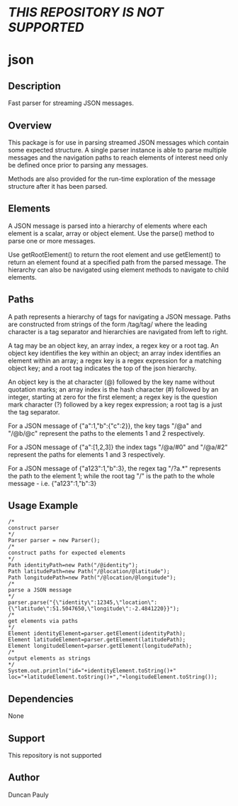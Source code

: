 # *THIS REPOSITORY IS NOT SUPPORTED* 

# json

## Description

Fast parser for streaming JSON messages.

## Overview

This package is for use in parsing streamed JSON messages which contain some expected structure. A single parser instance is able to parse multiple messages and the navigation paths 
to reach elements of interest need only be defined once prior to parsing any messages.

Methods are also provided for the run-time exploration of the message structure after it has been parsed. 

## Elements

A JSON message is parsed into a hierarchy of elements where each element is 
a scalar, array or object element. Use the parse() method to parse one or more messages.

Use getRootElement() to return the root element and use getElement() to return an element found 
at a specified path from the parsed message. The hierarchy can also be navigated using element methods to 
navigate to child elements.

## Paths

A path represents a hierarchy of tags for navigating a JSON message. Paths are constructed from strings of the form /tag/tag/ where the leading character is a tag separator and hierarchies are navigated from left to right. 

A tag may be an object key, an array index, a regex key or a root tag. An object key identifies the key within an object; an array index identifies an element within an array; a regex key is a regex expression for a matching object key; and a root tag indicates the top of the json hierarchy. 

An object key is the at character (@) followed by the key name without quotation marks; an array index is the hash character (#) followed by an integer, starting at zero for the first element; a regex key is the question mark character (?) followed by a key regex expression; a root tag is a just the tag separator.

For a JSON message of {"a":1,"b":{"c":2}}, the key tags "/@a" and "/@b/@c" represent the paths to the elements 1 and 2 respectively. 

For a JSON message of {"a":[1,2,3]} the index tags "/@a/#0" and "/@a/#2" represent the paths for elements 1 and 3 respectively. 

For a JSON message of {"a123":1,"b":3}, the regex tag "/?a.*" represents the path to the element 1; while the root tag "/" is the path to the whole message - i.e. {"a123":1,"b":3}  


## Usage Example

    /*
    construct parser
    */
    Parser parser = new Parser();
    /* 
    construct paths for expected elements 
    */
    Path identityPath=new Path("/@identity");
    Path latitudePath=new Path("/@location/@latitude");
    Path longitudePath=new Path("/@location/@longitude");
    /*
    parse a JSON message
    */
    parser.parse("{\"identity\":12345,\"location\":{\"latitude\":51.5047650,\"longitude\":-2.4841220}}");
    /*
    get elements via paths
    */
    Element identityElement=parser.getElement(identityPath);
    Element latitudeElement=parser.getElement(latitudePath);
    Element longitudeElement=parser.getElement(longitudePath);
    /*
    output elements as strings
    */
    System.out.println("id="+identityElement.toString()+" loc="+latitudeElement.toString()+","+longitudeElement.toString());
    
## Dependencies

None

## Support

This repository is not supported

## Author

Duncan Pauly

